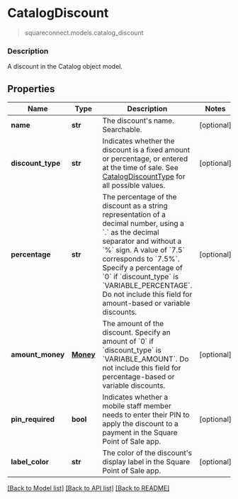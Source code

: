 # CatalogDiscount
> squareconnect.models.catalog_discount

### Description

A discount in the Catalog object model.

## Properties
Name | Type | Description | Notes
------------ | ------------- | ------------- | -------------
**name** | **str** | The discount&#39;s name. Searchable. | [optional] 
**discount_type** | **str** | Indicates whether the discount is a fixed amount or percentage, or entered at the time of sale. See [CatalogDiscountType](#type-catalogdiscounttype) for all possible values. | [optional] 
**percentage** | **str** | The percentage of the discount as a string representation of a decimal number, using a &#x60;.&#x60; as the decimal separator and without a &#x60;%&#x60; sign. A value of &#x60;7.5&#x60; corresponds to &#x60;7.5%&#x60;. Specify a percentage of &#x60;0&#x60; if &#x60;discount_type&#x60; is &#x60;VARIABLE_PERCENTAGE&#x60;.  Do not include this field for amount-based or variable discounts. | [optional] 
**amount_money** | [**Money**](Money.md) | The amount of the discount. Specify an amount of &#x60;0&#x60; if &#x60;discount_type&#x60; is &#x60;VARIABLE_AMOUNT&#x60;.  Do not include this field for percentage-based or variable discounts. | [optional] 
**pin_required** | **bool** | Indicates whether a mobile staff member needs to enter their PIN to apply the discount to a payment in the Square Point of Sale app. | [optional] 
**label_color** | **str** | The color of the discount&#39;s display label in the Square Point of Sale app. | [optional] 

[[Back to Model list]](../README.md#documentation-for-models) [[Back to API list]](../README.md#documentation-for-api-endpoints) [[Back to README]](../README.md)



